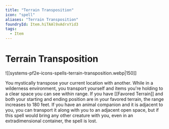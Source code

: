 ```yaml
---
title: "Terrain Transposition"
icon: "spell"
aliases: "Terrain Transposition"
foundryId: Item.hiTAAl9xAdrxYid3
tags:
  - Item
---
```


# Terrain Transposition
![[systems-pf2e-icons-spells-terrain-transposition.webp|150]]

You mystically transpose your current location with another. While in a wilderness environment, you transport yourself and items you're holding to a clear space you can see within range. If you have [[Favored Terrain]] and both your starting and ending position are in your favored terrain, the range increases to 180 feet. If you have an animal companion and it is adjacent to you, you can transport it along with you to an adjacent open space, but if this spell would bring any other creature with you, even in an extradimensional container, the spell is lost.
